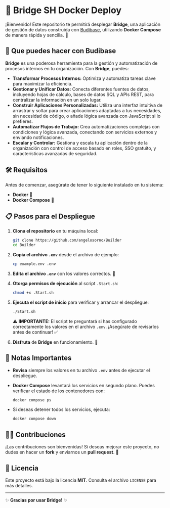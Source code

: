 # 🌉 Bridge SH Docker Deploy

¡Bienvenido! Este repositorio te permitirá desplegar **Bridge**, una aplicación de gestión de datos construida con [Budibase](https://budibase.com/), utilizando **Docker Compose** de manera rápida y sencilla. 🌟

## 📝 Que puedes hacer con Budibase

**Bridge** es una poderosa herramienta para la gestión y automatización de procesos internos en tu organización. Con **Bridge**, puedes:

- **Transformar Procesos Internos:** Optimiza y automatiza tareas clave para maximizar la eficiencia.
- **Gestionar y Unificar Datos:** Conecta diferentes fuentes de datos, incluyendo hojas de cálculo, bases de datos SQL y APIs REST, para centralizar la información en un solo lugar.
- **Construir Aplicaciones Personalizadas:** Utiliza una interfaz intuitiva de arrastrar y soltar para crear aplicaciones adaptadas a tus necesidades, sin necesidad de código, o añade lógica avanzada con JavaScript si lo prefieres.
- **Automatizar Flujos de Trabajo:** Crea automatizaciones complejas con condiciones y lógica avanzada, conectando con servicios externos y enviando notificaciones.
- **Escalar y Controlar:** Gestiona y escala tu aplicación dentro de la organización con control de acceso basado en roles, SSO gratuito, y características avanzadas de seguridad.

## 🛠️ Requisitos

Antes de comenzar, asegúrate de tener lo siguiente instalado en tu sistema:

- **Docker** 🐳
- **Docker Compose** 🧩

## 📋 Pasos para el Despliegue

1. **Clona el repositorio** en tu máquina local:

    ```bash
    git clone https://github.com/angelosorno/Builder
    cd Builder
    ```

2. **Copia el archivo `.env`** desde el archivo de ejemplo:

    ```bash
    cp example.env .env
    ```

3. **Edita el archivo `.env`** con los valores correctos. 📝

4. **Otorga permisos de ejecución** al script `.Start.sh`:

    ```bash
    chmod +x .Start.sh
    ```

5. **Ejecuta el script de inicio** para verificar y arrancar el despliegue:

    ```bash
    ./Start.sh
    ```

    ⚠️ **IMPORTANTE:** El script te preguntará si has configurado correctamente los valores en el archivo `.env`. ¡Asegúrate de revisarlos antes de continuar! ✅

6. **Disfruta** de **Bridge** en funcionamiento. 🎉

## 🚨 Notas Importantes

- **Revisa** siempre los valores en tu archivo `.env` antes de ejecutar el despliegue.
- **Docker Compose** levantará los servicios en segundo plano. Puedes verificar el estado de los contenedores con:

    ```bash
    docker compose ps
    ```

- Si deseas detener todos los servicios, ejecuta:

    ```bash
    docker compose down
    ```

## 🧑‍💻 Contribuciones

¡Las contribuciones son bienvenidas! Si deseas mejorar este proyecto, no dudes en hacer un **fork** y enviarnos un **pull request**. 🙌

## 📄 Licencia

Este proyecto está bajo la licencia **MIT**. Consulta el archivo `LICENSE` para más detalles.

---

✨ **Gracias por usar Bridge!** ✨
